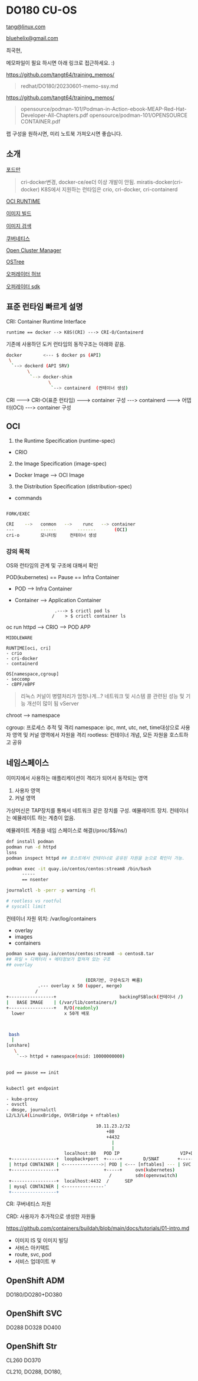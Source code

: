 # DO180 CU-OS

tang@linux.com

bluehelix@gmail.com

최국현,

메모파일이 필요 하시면 아래 링크로 접근하세요. :)

https://github.com/tangt64/training_memos/
>redhat/DO180/20230601-memo-ssy.md
>
https://github.com/tangt64/training_memos/
>opensource/podman-101/Podman-in-Action-ebook-MEAP-Red-Hat-Developer-All-Chapters.pdf
>opensource/podman-101/OPENSOURCE CONTAINER.pdf

랩 구성을 원하시면, 미리 노트북 가져오시면 좋습니다.

## 소개

[포드만](https://github.com/containers/podman/releases)
>cri-docker변경, docker-ce/ee더 이상 개발이 안됨.
>miratis-docker(cri-docker)
>K8S에서 지원하는 런타임은 crio, cri-docker, cri-containerd

[OCI RUNTIME](https://cri-o.io/)

[이미지 빌드](https://buildah.io/)

[이미지 검색](https://github.com/containers/skopeo)

[쿠버네티스](https://kubernetes.io/)

[Open Cluster Manager](https://open-cluster-management.io/)

[OSTree](https://github.com/ostreedev/ostree)

[오퍼레이터 허브](https://operatorhub.io/)

[오퍼레이터 sdk](https://sdk.operatorframework.io/)

## 표준 런타임 빠르게 설명

CRI: Container Runtime Interface

```
runtime == docker --> K8S(CRI) ---> CRI-O/Containerd
```

기존에 사용하던 도커 런타임의 동작구조는 아래와 같음.

```bash
docker        <--- $ docker ps (API)
 \
  `--> dockerd (API SRV)
        \
         `--> docker-shim  
                \
                 `--> containerd  (컨테이너 생성)

```

CRI  ---> CRI-O(표준 런타임)  ---> container 구성
     ---> containerd ---> 어뎁터(OCI) ---> container 구성


OCI
---
1. the Runtime Specification (runtime-spec)
  - CRIO
2. the Image Specification (image-spec)
  - Docker Image --> OCI Image
3. the Distribution Specification (distribution-spec)
  - commands

```bash

FORK/EXEC

CRI    -->   conmon   -->    runc   --> container 
---          ------        -------       (OCI)
cri-o        모니터링     컨테이너 생성
```     


### 강의 목적

OS와 런타임의 관계 및 구조에 대해서 확인


POD(kubernetes) == Pause == Infra Container

- POD       --> Infra Container
- Container --> Application Container



                     .---> $ crictl pod ls
                    /    > $ crictl container ls
oc run httpd --> CRIO -->  POD
                           APP

```
MIDDLEWARE

RUNTIME[oci, cri]
- crio
- cri-docker
- containerd

OS[namespace,cgroup]
- seccomp
- cBPF/eBPF
```

>리눅스 커널이 병렬처리가 엄청나게...?
>네트워크 및 시스템 콜 관련된 성능 및 기능 개선이 많이 됨
>vServer

chroot --> namespace

cgroup: 프로세스 추적 및 격리 
namespace: ipc, mnt, utc, net, time대상으로 사용자 영역 및 커널 영역에서 자원을 격리
rootless: 컨테이너 개념, 모든 자원을 호스트하고 공유


## 네임스페이스

이미지에서 사용하는 애플리케이션이 격리가 되어서 동작되는 영역
1. 사용자 영역
2. 커널 영역

가상머신은 TAP장치를 통해서 네트워크 같은 장치를 구성. 예뮬레이트 장치. 컨테이너는 예뮬레이트 하는 계층이 없음. 

예뮬레이트 계층을 네임 스페이스로 해결(/proc/$$/ns/)

```bash
dnf install podman
podman run -d httpd
lsns
podman inspect httpd ## 호스트에서 컨테이너로 공유된 자원을 눈으로 확인이 가능.

podman exec -it quay.io/centos/centos:stream8 /bin/bash
      -----
      == nsenter 

journalctl -b -perr -p warning -fl

# rootless vs rootful
# syscall limit

```

컨테이너 자원 위치: /var/log/containers
- overlay
- images
- containers

```bash
podman save quay.io/centos/centos:stream8 -o centos8.tar
## 파일 + 디렉터리 + 메타정보가 합쳐져 있는 구조
## overlay


                              (DIR기반, 구성속도가 빠름)
            .--- overlay x 50 (upper, merge)
           /   
+-----------------+                        backingFSBlock(컨테이너 /)
|   BASE IMAGE    | (/var/lib/containers/)
+-----------------+   R/O(readonly)
  lower               x 50개 배포



 bash
  |
[unshare]
   \
    `--> httpd + namespace(nsid: 10000000000)
             

pod == pause == init


kubectl get endpoint 

- kube-proxy
- ovsctl 
- dmsge, journalctl
L2/L3/L4(LinuxBridge, OVSBridge + nftables)

                                  10.11.23.2/32
                                      +80
                                      +4432
                                        |
                                        |                   
                      localhost:80   POD IP                       VIP+DPORT
 +-----------------+  loopback+port  +-----+        D/SNAT       +-----+            
 | httpd CONTAINER | <-------------->| POD | <--- [nftables] --- | SVC |  --- :)<-<
 +-----------------+                 +-----+     ovn(kubernetes)
                                       /         sdn(openvswitch)
 +-----------------+  localhost:4432  /      SEP
 | mysql CONTAINER | <---------------'
 +-----------------+
```

CR: 쿠버네티스 자원

CRD: 사용자가 추가적으로 생성한 자원들

https://github.com/containers/buildah/blob/main/docs/tutorials/01-intro.md

- 이미지 IS 및 이미지 빌딩
- 서비스 아키텍트 
- route, svc, pod
- 서비스 업데이트 부 

OpenShift ADM
---
DO180/DO280+DO380


OpenShift SVC
---
DO288
DO328
DO400

OpenShift Str
---
CL260
DO370




CL210, DO288, DO180, 